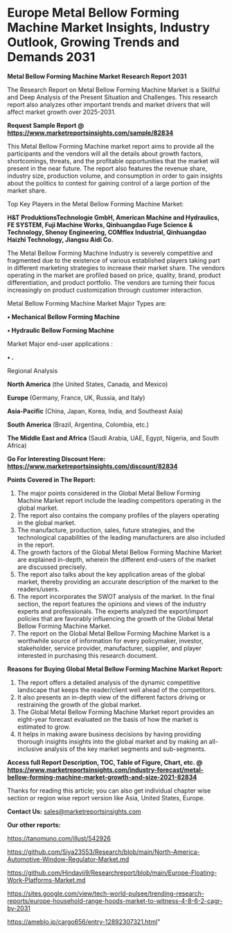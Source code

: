 # Europe Metal Bellow Forming Machine Market Insights, Industry Outlook, Growing Trends and Demands 2031

<strong>Metal Bellow Forming Machine Market Research Report 2031</strong>

The Research Report on Metal Bellow Forming Machine Market is a Skillful and Deep Analysis of the Present Situation and Challenges. This research report also analyzes other important trends and market drivers that will affect market growth over 2025-2031.

<strong>Request Sample Report @ <a href=https://www.marketreportsinsights.com/sample/82834>https://www.marketreportsinsights.com/sample/82834</a></strong>

This Metal Bellow Forming Machine market report aims to provide all the participants and the vendors will all the details about growth factors, shortcomings, threats, and the profitable opportunities that the market will present in the near future. The report also features the revenue share, industry size, production volume, and consumption in order to gain insights about the politics to contest for gaining control of a large portion of the market share.

Top Key Players in the Metal Bellow Forming Machine Market:

<strong>H&T ProduktionsTechnologie GmbH, American Machine and Hydraulics, FE SYSTEM, Fuji Machine Works, Qinhuangdao Fuge Science & Technology, Shenoy Engineering, COMflex Industrial, Qinhuangdao Haizhi Technology, Jiangsu Aidi Co.</strong>

The Metal Bellow Forming Machine Industry is severely competitive and fragmented due to the existence of various established players taking part in different marketing strategies to increase their market share. The vendors operating in the market are profiled based on price, quality, brand, product differentiation, and product portfolio. The vendors are turning their focus increasingly on product customization through customer interaction.

Metal Bellow Forming Machine Market Major Types are:

<strong>• Mechanical Bellow Forming Machine

• Hydraulic Bellow Forming Machine</strong>

Market Major end-user applications :

<strong>• .</strong>

Regional Analysis

</u><strong><b>North America</b></strong> (the United States, Canada, and Mexico)

<strong><b>Europe </b></strong>(Germany, France, UK, Russia, and Italy)

<strong><b>Asia-Pacific</b></strong> (China, Japan, Korea, India, and Southeast Asia)

<strong><b>South America</b></strong> (Brazil, Argentina, Colombia, etc.)

<strong><b>The Middle East and Africa</b></strong> (Saudi Arabia, UAE, Egypt, Nigeria, and South Africa)

<strong>Go For Interesting Discount Here: <a href=https://www.marketreportsinsights.com/discount/82834>https://www.marketreportsinsights.com/discount/82834</a></strong>

<strong>Points Covered in The Report:</strong>
<ol>
  <li>The major points considered in the Global Metal Bellow Forming Machine Market report include the leading competitors operating in the global market.</li>
  <li>The report also contains the company profiles of the players operating in the global market.</li>
  <li>The manufacture, production, sales, future strategies, and the technological capabilities of the leading manufacturers are also included in the report.</li>
  <li>The growth factors of the Global Metal Bellow Forming Machine Market are explained in-depth, wherein the different end-users of the market are discussed precisely.</li>
  <li>The report also talks about the key application areas of the global market, thereby providing an accurate description of the market to the readers/users.</li>
  <li>The report incorporates the SWOT analysis of the market. In the final section, the report features the opinions and views of the industry experts and professionals. The experts analyzed the export/import policies that are favorably influencing the growth of the Global Metal Bellow Forming Machine Market.</li>
  <li>The report on the Global Metal Bellow Forming Machine Market is a worthwhile source of information for every policymaker, investor, stakeholder, service provider, manufacturer, supplier, and player interested in purchasing this research document.</li>
</ol>
<strong>Reasons for Buying Global Metal Bellow Forming Machine Market Report:</strong>

<ol>
  <li>The report offers a detailed analysis of the dynamic competitive landscape that keeps the reader/client well ahead of the competitors.</li>
  <li>It also presents an in-depth view of the different factors driving or restraining the growth of the global market.</li>
  <li>The Global Metal Bellow Forming Machine Market report provides an eight-year forecast evaluated on the basis of how the market is estimated to grow.</li>
  <li>It helps in making aware business decisions by having providing thorough insights insights into the global market and by making an all-inclusive analysis of the key market segments and sub-segments.</li>
</ol>
<strong>Access full Report Description, TOC, Table of Figure, Chart, etc. @ <a href=https://www.marketreportsinsights.com/industry-forecast/metal-bellow-forming-machine-market-growth-and-size-2021-82834>https://www.marketreportsinsights.com/industry-forecast/metal-bellow-forming-machine-market-growth-and-size-2021-82834</a></strong>


Thanks for reading this article; you can also get individual chapter wise section or region wise report version like Asia, United States, Europe.

<strong>Contact Us:</strong>
sales@marketreportsinsights.com

<strong>Our other reports:</strong>

<a href=https://tanomuno.com/illust/542926>https://tanomuno.com/illust/542926</a>

<a href=https://github.com/Siya23553/Research/blob/main/North-America-Automotive-Window-Regulator-Market.md>https://github.com/Siya23553/Research/blob/main/North-America-Automotive-Window-Regulator-Market.md</a>

<a href=https://github.com/Hindavii9/Researchreport/blob/main/Europe-Floating-Work-Platforms-Market.md>https://github.com/Hindavii9/Researchreport/blob/main/Europe-Floating-Work-Platforms-Market.md</a>

<a href=https://sites.google.com/view/tech-world-pulsee/trending-research-reports/europe-household-range-hoods-market-to-witness-4-8-6-2-cagr-by-2031>https://sites.google.com/view/tech-world-pulsee/trending-research-reports/europe-household-range-hoods-market-to-witness-4-8-6-2-cagr-by-2031</a>

<a href=https://ameblo.jp/cargo656/entry-12892307321.html>https://ameblo.jp/cargo656/entry-12892307321.html</a>"

